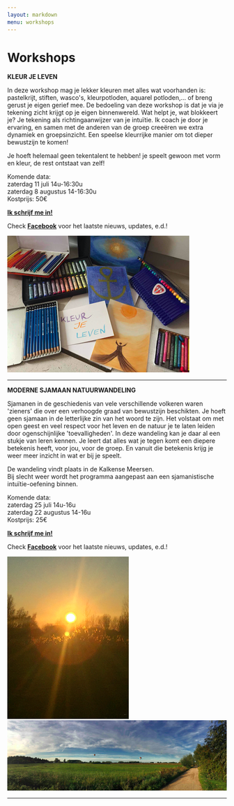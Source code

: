```yaml
---
layout: markdown
menu: workshops
---
```

# Workshops


**KLEUR JE LEVEN**

In deze workshop mag je lekker kleuren met alles wat voorhanden is: pastelkrijt, stiften, wasco's, kleurpotloden, aquarel potloden,... of breng gerust je eigen gerief mee. 
De bedoeling van deze workshop is dat je via je tekening zicht krijgt op je eigen binnenwereld. Wat helpt je, wat blokkeert je? Je tekening als richtingaanwijzer van je intuïtie. Ik coach je door je ervaring, en samen met de anderen van de groep creeëren we extra dynamiek en groepsinzicht. 
Een speelse kleurrijke manier om tot dieper bewustzijn te komen!

Je hoeft helemaal geen tekentalent te hebben! je speelt gewoon met vorm en kleur, de rest ontstaat van zelf!

Komende data:    
zaterdag 11 juli 14u-16:30u   
zaterdag 8 augustus 14-16:30u   
Kostprijs: 50€

[**Ik schrijf me in!**](mailto:marian@de-intuitieschool.be)    

Check [**Facebook**](https://www.facebook.com/intuitieschool/) voor het laatste nieuws, updates, e.d.!

![workshops](images/kleurjeleven.png)

---


**MODERNE SJAMAAN NATUURWANDELING**   

Sjamanen in de geschiedenis van vele verschillende volkeren waren 'zieners' die over een verhoogde graad van bewustzijn beschikten. Je hoeft geen sjamaan in de letterlijke zin van het woord te zijn. Het volstaat om met open geest en veel respect voor het leven en de natuur je te laten leiden door ogenschijnlijke 'toevalligheden'.
In deze wandeling kan je daar al een stukje van leren kennen. Je leert dat alles wat je tegen komt een diepere betekenis heeft, voor jou, voor de groep. En vanuit die betekenis krijg je weer meer inzicht in wat er bij je speelt.    

De wandeling vindt plaats in de Kalkense Meersen.    
Bij slecht weer wordt het programma aangepast aan een sjamanistische intuïtie-oefening binnen. 

Komende data:    
zaterdag 25 juli 14u-16u   
zaterdag 22 augustus 14-16u   
Kostprijs: 25€   

[**Ik schrijf me in!**](mailto:marian@de-intuitieschool.be)    

Check [**Facebook**](https://www.facebook.com/intuitieschool/) voor het laatste nieuws, updates, e.d.!

![workshops](images/wandeling.png)
![workshops](images/wandeling2.png)



---






